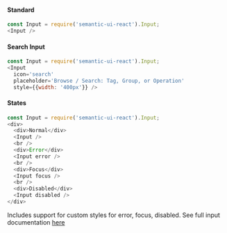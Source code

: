 #### Standard

```js
const Input = require('semantic-ui-react').Input;
<Input />
```

#### Search Input

```js
const Input = require('semantic-ui-react').Input;
<Input
  icon='search'
  placeholder='Browse / Search: Tag, Group, or Operation'
  style={{width: '400px'}} />
```

#### States

```js
const Input = require('semantic-ui-react').Input;
<div>
  <div>Normal</div>
  <Input />
  <br />
  <div>Error</div>
  <Input error />
  <br />
  <div>Focus</div>
  <Input focus />
  <br />
  <div>Disabled</div>
  <Input disabled />
</div>
```

Includes support for custom styles for error, focus, disabled.
See full input documentation [here](http://react.semantic-ui.com/elements/input)
